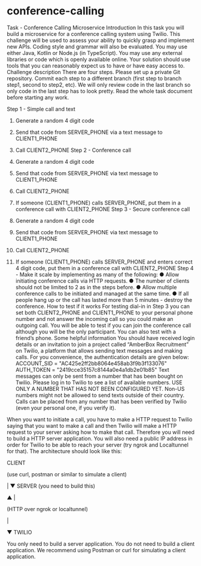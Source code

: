 # conference-calling

Task - Conference Calling Microservice
Introduction
In this task you will build a microservice for a conference calling system using Twilio.
This challenge will be used to assess your ability to quickly grasp and implement new APIs.
Coding style and grammar will also be evaluated.
You may use either Java, Kotlin or Node.js (in TypeScript).
You may use any external libraries or code which is openly available online. Your solution
should use tools that you can reasonably expect us to have or have easy access to.
Challenge description
There are four steps. Please set up a private Git repository. Commit each step to a different
branch (first step to branch step1, second to step2, etc).
We will only review code in the last branch so only code in the last step has to look
pretty.
Read the whole task document before starting any work.

Step 1 - Simple call and text
1) Generate a random 4 digit code
2) Send that code from SERVER_PHONE via a text message to CLIENT1_PHONE
3) Call CLIENT2_PHONE
Step 2 - Conference call
1) Generate a random 4 digit code
2) Send that code from SERVER_PHONE via text message to CLIENT1_PHONE
3) Call CLIENT2_PHONE
4) If someone (CLIENT1_PHONE) calls SERVER_PHONE, put them in a conference call
with CLIENT2_PHONE
Step 3 - Secure conference call
1) Generate a random 4 digit code
2) Send that code from SERVER_PHONE via text message to CLIENT1_PHONE

3) Call CLIENT2_PHONE
4) If someone (CLIENT1_PHONE) calls SERVER_PHONE and enters correct 4 digit code,
put them in a conference call with CLIENT2_PHONE
Step 4 - Make it scale by implementing as many of the following:
● Allow initiating conference calls via HTTP requests.
● The number of clients should not be limited to 2 as in the steps before.
● Allow multiple conference calls to be initiated and managed at the same time.
● If all people hang up or the call has lasted more than 5 minutes - destroy the conference.
How to test if it works
For testing dial-in in Step 3 you can set both CLIENT2_PHONE and CLIENT1_PHONE to your
personal phone number and not answer the incoming call so you could make an outgoing call.
You will be able to test if you can join the conference call although you will be the only
participant. You can also test with a friend’s phone.
Some helpful information
You should have received login details or an invitation to join a project called “AmberBox
Recruitment” on Twilio, a platform that allows sending text messages and making calls.
For you convenience, the authentication details are given below:
ACCOUNT_SID = "AC425e2ff2bb8064e458ab3f9b3f133076"
AUTH_TOKEN = "2419cce35157c8144a0e4a1db2e01b85"
Text messages can only be sent from a number that has been bought on Twilio. Please log in to
Twilio to see a list of available numbers. USE ONLY A NUMBER THAT HAS NOT BEEN
CONFIGURED YET. Non-US numbers might not be allowed to send texts outside of their
country.
Calls can be placed from any number that has been verified by Twilio (even your personal one,
if you verify it).

When you want to initiate a call, you have to make a HTTP request to Twilio saying that you
want to make a call and then Twilio will make a HTTP request to your server asking how to
make that call.
Therefore you will need to build a HTTP server application. You will also need a public IP
address in order for Twilio to be able to reach your server (try ngrok and Localtunnel for that).
The architecture should look like this:

CLIENT

(use curl, postman or similar to simulate a client)

|
▼
SERVER
(you need to build this)

▲
|

(HTTP over ngrok or localtunnel)

|

▼
TWILIO

You only need to build a server application. You do not need to build a client application. We
recommend using Postman or curl for simulating a client application.

